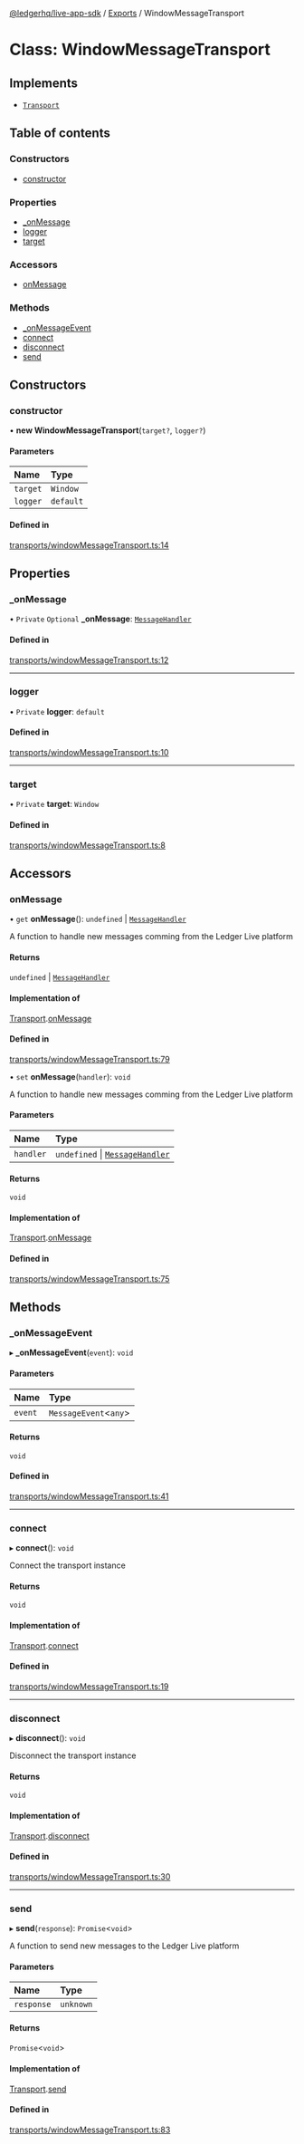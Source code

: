 [@ledgerhq/live-app-sdk](../README.md) / [Exports](../modules.md) / WindowMessageTransport

# Class: WindowMessageTransport

## Implements

- [`Transport`](../interfaces/Transport.md)

## Table of contents

### Constructors

- [constructor](WindowMessageTransport.md#constructor)

### Properties

- [_onMessage](WindowMessageTransport.md#_onmessage)
- [logger](WindowMessageTransport.md#logger)
- [target](WindowMessageTransport.md#target)

### Accessors

- [onMessage](WindowMessageTransport.md#onmessage)

### Methods

- [_onMessageEvent](WindowMessageTransport.md#_onmessageevent)
- [connect](WindowMessageTransport.md#connect)
- [disconnect](WindowMessageTransport.md#disconnect)
- [send](WindowMessageTransport.md#send)

## Constructors

### constructor

• **new WindowMessageTransport**(`target?`, `logger?`)

#### Parameters

| Name | Type |
| :------ | :------ |
| `target` | `Window` |
| `logger` | `default` |

#### Defined in

[transports/windowMessageTransport.ts:14](https://github.com/LedgerHQ/live-app-sdk/blob/dc89379/src/transports/windowMessageTransport.ts#L14)

## Properties

### \_onMessage

• `Private` `Optional` **\_onMessage**: [`MessageHandler`](../modules.md#messagehandler)

#### Defined in

[transports/windowMessageTransport.ts:12](https://github.com/LedgerHQ/live-app-sdk/blob/dc89379/src/transports/windowMessageTransport.ts#L12)

___

### logger

• `Private` **logger**: `default`

#### Defined in

[transports/windowMessageTransport.ts:10](https://github.com/LedgerHQ/live-app-sdk/blob/dc89379/src/transports/windowMessageTransport.ts#L10)

___

### target

• `Private` **target**: `Window`

#### Defined in

[transports/windowMessageTransport.ts:8](https://github.com/LedgerHQ/live-app-sdk/blob/dc89379/src/transports/windowMessageTransport.ts#L8)

## Accessors

### onMessage

• `get` **onMessage**(): `undefined` \| [`MessageHandler`](../modules.md#messagehandler)

A function to handle new messages comming from the Ledger Live platform

#### Returns

`undefined` \| [`MessageHandler`](../modules.md#messagehandler)

#### Implementation of

[Transport](../interfaces/Transport.md).[onMessage](../interfaces/Transport.md#onmessage)

#### Defined in

[transports/windowMessageTransport.ts:79](https://github.com/LedgerHQ/live-app-sdk/blob/dc89379/src/transports/windowMessageTransport.ts#L79)

• `set` **onMessage**(`handler`): `void`

A function to handle new messages comming from the Ledger Live platform

#### Parameters

| Name | Type |
| :------ | :------ |
| `handler` | `undefined` \| [`MessageHandler`](../modules.md#messagehandler) |

#### Returns

`void`

#### Implementation of

[Transport](../interfaces/Transport.md).[onMessage](../interfaces/Transport.md#onmessage)

#### Defined in

[transports/windowMessageTransport.ts:75](https://github.com/LedgerHQ/live-app-sdk/blob/dc89379/src/transports/windowMessageTransport.ts#L75)

## Methods

### \_onMessageEvent

▸ **_onMessageEvent**(`event`): `void`

#### Parameters

| Name | Type |
| :------ | :------ |
| `event` | `MessageEvent`<`any`\> |

#### Returns

`void`

#### Defined in

[transports/windowMessageTransport.ts:41](https://github.com/LedgerHQ/live-app-sdk/blob/dc89379/src/transports/windowMessageTransport.ts#L41)

___

### connect

▸ **connect**(): `void`

Connect the transport instance

#### Returns

`void`

#### Implementation of

[Transport](../interfaces/Transport.md).[connect](../interfaces/Transport.md#connect)

#### Defined in

[transports/windowMessageTransport.ts:19](https://github.com/LedgerHQ/live-app-sdk/blob/dc89379/src/transports/windowMessageTransport.ts#L19)

___

### disconnect

▸ **disconnect**(): `void`

Disconnect the transport instance

#### Returns

`void`

#### Implementation of

[Transport](../interfaces/Transport.md).[disconnect](../interfaces/Transport.md#disconnect)

#### Defined in

[transports/windowMessageTransport.ts:30](https://github.com/LedgerHQ/live-app-sdk/blob/dc89379/src/transports/windowMessageTransport.ts#L30)

___

### send

▸ **send**(`response`): `Promise`<`void`\>

A function to send new messages to the Ledger Live platform

#### Parameters

| Name | Type |
| :------ | :------ |
| `response` | `unknown` |

#### Returns

`Promise`<`void`\>

#### Implementation of

[Transport](../interfaces/Transport.md).[send](../interfaces/Transport.md#send)

#### Defined in

[transports/windowMessageTransport.ts:83](https://github.com/LedgerHQ/live-app-sdk/blob/dc89379/src/transports/windowMessageTransport.ts#L83)
